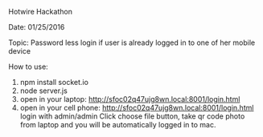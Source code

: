 Hotwire Hackathon

Date: 01/25/2016

Topic: Password less login if user is already logged in to one of her mobile device

How to use:
1) npm install socket.io
2) node server.js
3) open in your laptop: http://sfoc02q47ujg8wn.local:8001/login.html
4) open in your cell phone: http://sfoc02q47ujg8wn.local:8001/login.html
   login with admin/admin
   Click choose file button, take qr code photo from laptop and you will be automatically logged in to mac.
